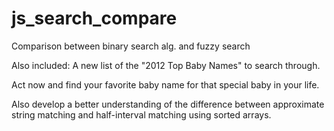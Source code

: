 js_search_compare
=================

Comparison between binary search alg. and fuzzy search

Also included: A new list of the "2012 Top Baby Names" to search through.

Act now and find your favorite baby name for that special baby in your life.

Also develop a better understanding of the difference between approximate string matching and half-interval matching using sorted arrays.
